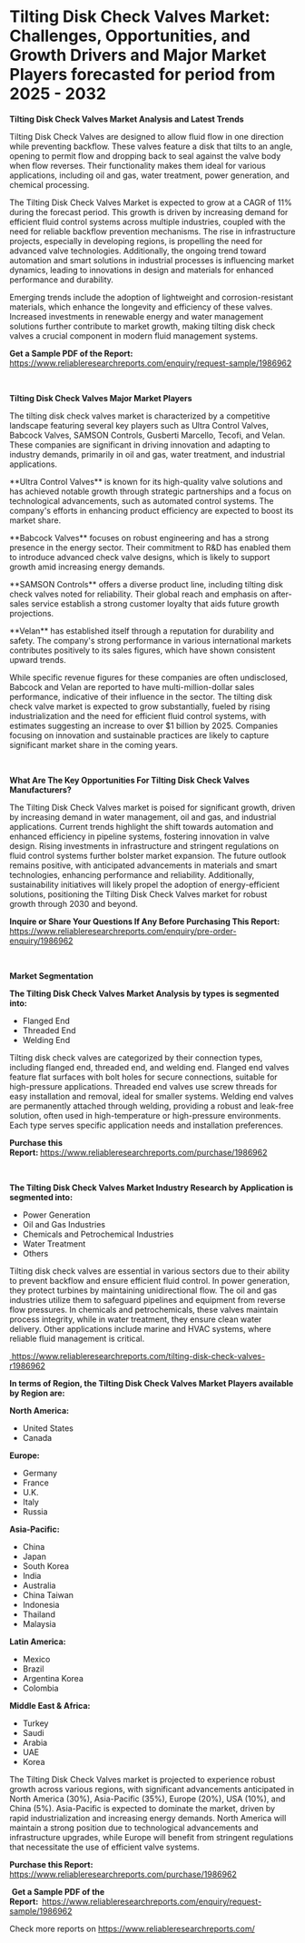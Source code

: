 <p><h1>Tilting Disk Check Valves Market: Challenges, Opportunities, and Growth Drivers and Major Market Players forecasted for period from 2025 - 2032</h1></p><p><strong>Tilting Disk Check Valves Market Analysis and Latest Trends</strong></p>
<p><p>Tilting Disk Check Valves are designed to allow fluid flow in one direction while preventing backflow. These valves feature a disk that tilts to an angle, opening to permit flow and dropping back to seal against the valve body when flow reverses. Their functionality makes them ideal for various applications, including oil and gas, water treatment, power generation, and chemical processing.</p><p>The Tilting Disk Check Valves Market is expected to grow at a CAGR of 11% during the forecast period. This growth is driven by increasing demand for efficient fluid control systems across multiple industries, coupled with the need for reliable backflow prevention mechanisms. The rise in infrastructure projects, especially in developing regions, is propelling the need for advanced valve technologies. Additionally, the ongoing trend toward automation and smart solutions in industrial processes is influencing market dynamics, leading to innovations in design and materials for enhanced performance and durability.</p><p>Emerging trends include the adoption of lightweight and corrosion-resistant materials, which enhance the longevity and efficiency of these valves. Increased investments in renewable energy and water management solutions further contribute to market growth, making tilting disk check valves a crucial component in modern fluid management systems.</p></p>
<p><strong>Get a Sample PDF of the Report:&nbsp;</strong> <a href="https://www.reliableresearchreports.com/enquiry/request-sample/1986962?utm_campaign=2520&utm_medium=2&utm_source=Github&utm_content=ia&utm_term=20022025&utm_id=tilting-disk-check-valves">https://www.reliableresearchreports.com/enquiry/request-sample/1986962</a></p>
<p>&nbsp;</p>
<p><strong>Tilting Disk Check Valves Major Market Players</strong></p>
<p><p>The tilting disk check valves market is characterized by a competitive landscape featuring several key players such as Ultra Control Valves, Babcock Valves, SAMSON Controls, Gusberti Marcello, Tecofi, and Velan. These companies are significant in driving innovation and adapting to industry demands, primarily in oil and gas, water treatment, and industrial applications.</p><p>**Ultra Control Valves** is known for its high-quality valve solutions and has achieved notable growth through strategic partnerships and a focus on technological advancements, such as automated control systems. The company's efforts in enhancing product efficiency are expected to boost its market share.</p><p>**Babcock Valves** focuses on robust engineering and has a strong presence in the energy sector. Their commitment to R&D has enabled them to introduce advanced check valve designs, which is likely to support growth amid increasing energy demands. </p><p>**SAMSON Controls** offers a diverse product line, including tilting disk check valves noted for reliability. Their global reach and emphasis on after-sales service establish a strong customer loyalty that aids future growth projections. </p><p>**Velan** has established itself through a reputation for durability and safety. The company's strong performance in various international markets contributes positively to its sales figures, which have shown consistent upward trends.</p><p>While specific revenue figures for these companies are often undisclosed, Babcock and Velan are reported to have multi-million-dollar sales performance, indicative of their influence in the sector. The tilting disk check valve market is expected to grow substantially, fueled by rising industrialization and the need for efficient fluid control systems, with estimates suggesting an increase to over $1 billion by 2025. Companies focusing on innovation and sustainable practices are likely to capture significant market share in the coming years.</p></p>
<p>&nbsp;</p>
<p><strong>What Are The Key Opportunities For Tilting Disk Check Valves Manufacturers?</strong></p>
<p><p>The Tilting Disk Check Valves market is poised for significant growth, driven by increasing demand in water management, oil and gas, and industrial applications. Current trends highlight the shift towards automation and enhanced efficiency in pipeline systems, fostering innovation in valve design. Rising investments in infrastructure and stringent regulations on fluid control systems further bolster market expansion. The future outlook remains positive, with anticipated advancements in materials and smart technologies, enhancing performance and reliability. Additionally, sustainability initiatives will likely propel the adoption of energy-efficient solutions, positioning the Tilting Disk Check Valves market for robust growth through 2030 and beyond.</p></p>
<p><strong>Inquire or Share Your Questions If Any Before Purchasing This Report:</strong> <a href="https://www.reliableresearchreports.com/enquiry/pre-order-enquiry/1986962?utm_campaign=2520&utm_medium=2&utm_source=Github&utm_content=ia&utm_term=20022025&utm_id=tilting-disk-check-valves">https://www.reliableresearchreports.com/enquiry/pre-order-enquiry/1986962</a></p>
<p>&nbsp;</p>
<p><strong>Market Segmentation</strong></p>
<p><strong>The Tilting Disk Check Valves Market Analysis by types is segmented into:</strong></p>
<p><ul><li>Flanged End</li><li>Threaded End</li><li>Welding End</li></ul></p>
<p><p>Tilting disk check valves are categorized by their connection types, including flanged end, threaded end, and welding end. Flanged end valves feature flat surfaces with bolt holes for secure connections, suitable for high-pressure applications. Threaded end valves use screw threads for easy installation and removal, ideal for smaller systems. Welding end valves are permanently attached through welding, providing a robust and leak-free solution, often used in high-temperature or high-pressure environments. Each type serves specific application needs and installation preferences.</p></p>
<p><strong>Purchase this Report:&nbsp;</strong><a href="https://www.reliableresearchreports.com/purchase/1986962?utm_campaign=2520&utm_medium=2&utm_source=Github&utm_content=ia&utm_term=20022025&utm_id=tilting-disk-check-valves">https://www.reliableresearchreports.com/purchase/1986962</a></p>
<p>&nbsp;</p>
<p><strong>The Tilting Disk Check Valves Market Industry Research by Application is segmented into:</strong></p>
<p><ul><li>Power Generation</li><li>Oil and Gas Industries</li><li>Chemicals and Petrochemical Industries</li><li>Water Treatment</li><li>Others</li></ul></p>
<p><p>Tilting disk check valves are essential in various sectors due to their ability to prevent backflow and ensure efficient fluid control. In power generation, they protect turbines by maintaining unidirectional flow. The oil and gas industries utilize them to safeguard pipelines and equipment from reverse flow pressures. In chemicals and petrochemicals, these valves maintain process integrity, while in water treatment, they ensure clean water delivery. Other applications include marine and HVAC systems, where reliable fluid management is critical.</p></p>
<p><a href="https://www.reliableresearchreports.com/tilting-disk-check-valves-r1986962?utm_campaign=2520&utm_medium=2&utm_source=Github&utm_content=ia&utm_term=20022025&utm_id=tilting-disk-check-valves">&nbsp;https://www.reliableresearchreports.com/tilting-disk-check-valves-r1986962</a></p>
<p><strong>In terms of Region, the Tilting Disk Check Valves Market Players available by Region are:</strong></p>
<p>
    <p> <strong> North America: </strong>
        <ul>
            <li>United States</li>
            <li>Canada</li>
        </ul>
        </p> 
    <p> <strong> Europe: </strong>
        <ul>
            <li>Germany</li>
            <li>France</li>
            <li>U.K.</li>
            <li>Italy</li>
            <li>Russia</li>
        </ul>
        </p> 
    <p> <strong> Asia-Pacific: </strong>
        <ul>
            <li>China</li>
            <li>Japan</li>
            <li>South Korea</li>
            <li>India</li>
            <li>Australia</li>
            <li>China Taiwan</li>
            <li>Indonesia</li>
            <li>Thailand</li>
            <li>Malaysia</li>
        </ul>
        </p> 
    <p> <strong> Latin America: </strong>
        <ul>
            <li>Mexico</li>
            <li>Brazil</li>
            <li>Argentina Korea</li>
            <li>Colombia</li>
        </ul>
        </p> 
    <p> <strong> Middle East & Africa: </strong>
        <ul>
            <li>Turkey</li>
            <li>Saudi</li>
            <li>Arabia</li>
            <li>UAE</li>
            <li>Korea</li>
        </ul>
    </p>
    </p>
<p><p>The Tilting Disk Check Valves market is projected to experience robust growth across various regions, with significant advancements anticipated in North America (30%), Asia-Pacific (35%), Europe (20%), USA (10%), and China (5%). Asia-Pacific is expected to dominate the market, driven by rapid industrialization and increasing energy demands. North America will maintain a strong position due to technological advancements and infrastructure upgrades, while Europe will benefit from stringent regulations that necessitate the use of efficient valve systems.</p></p>
<p><strong>Purchase this Report: </strong><a href="https://www.reliableresearchreports.com/purchase/1986962?utm_campaign=2520&utm_medium=2&utm_source=Github&utm_content=ia&utm_term=20022025&utm_id=tilting-disk-check-valves">https://www.reliableresearchreports.com/purchase/1986962</a></p>
<p>&nbsp;<strong>Get a Sample PDF of the Report:&nbsp;&nbsp;</strong><a href="https://www.reliableresearchreports.com/enquiry/request-sample/1986962?utm_campaign=2520&utm_medium=2&utm_source=Github&utm_content=ia&utm_term=20022025&utm_id=tilting-disk-check-valves">https://www.reliableresearchreports.com/enquiry/request-sample/1986962</a></p>
<p><strong></strong></p>
<p>Check more reports on <a href="https://www.reliableresearchreports.com/?utm_campaign=2520&utm_medium=2&utm_source=Github&utm_content=ia&utm_term=20022025&utm_id=tilting-disk-check-valves">https://www.reliableresearchreports.com/</a></p>